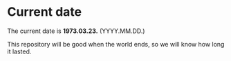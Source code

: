# Current date

The current date is **1973.03.23.** (YYYY.MM.DD.)

This repository will be good when the world ends, so we will know how long it lasted.
